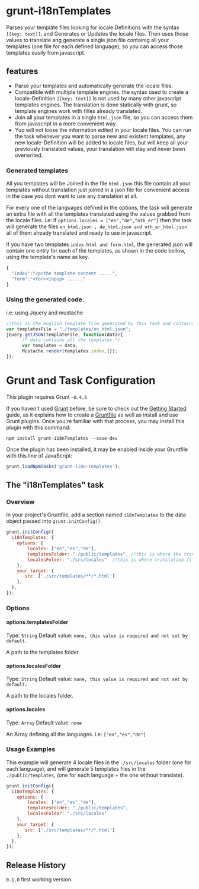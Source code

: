 # grunt-i18nTemplates


Parses your template files looking for locale Definitions with the syntax `[[key: text]]`, and Generates or Updates the locale files. 
Then uses those values to translate ang generate a single json file containig all your templates  (one file for each defined language), so you can access those templates easily from javascript.


## features
+ Parse your templates and automatically generate the locale files.
+ Compatible with multiple template engines. the syntax used to create a locale-Definition `[[key: text]]` is not used by many other javascript templates engines. The translation is done statically with grunt, so template engines work with filles already translated.
+ Join all your templates in a single `html.json` file, so you can access them from javascript in a more convenient way.
+ Yuo will not loose the information edited in your locale files. You can run the task whenever you want to parse new and existent templates, any new locale-Definition will be added to locale files, but will keep all your previously translated values, your translation will stay and never been overwrited.


### Generated templates
All you templates will be Joined in the file `html.json` this file contain all your templates without translation just joined in a json file for convenient access in the case you dont want to use any translation at all.

For every one of the languages defined in the options, the task will generate an extra file with all the templates translated using the values grabbed from the locale files. i.e: if `options.locales = ["en","de","oth_er"]` then the task will generate the files `en_html.json , de_html.json and oth_er_html.json` all of them already translated and ready to use in javascript.

If you have two templates `index.html and form.html`, the generated json will contain one entry for each of the templates, as shown in the code bellow, using the template's name as key.
```js
{
  "index":"<p>the template content .....",
  "form":"<for><inpup> ......"
}
```

### Using the generated code.
i.e: using Jquery and mustache
```js
//this is the english template file generated by this task and contains all you templates.
var templatesFile = "./templates/en_html.json";
jQuery.getJSON(templateFile, function(data){
      /* data contains all the templates */
      var templates = data;
      Mustache.render(templates.index,{});
});  
```

# Grunt and Task Configuration
This plugin requires Grunt `~0.4.5`

If you haven't used [Grunt](http://gruntjs.com/) before, be sure to check out the [Getting Started](http://gruntjs.com/getting-started) guide, as it explains how to create a [Gruntfile](http://gruntjs.com/sample-gruntfile) as well as install and use Grunt plugins. Once you're familiar with that process, you may install this plugin with this command:

```shell
npm install grunt-i18nTemplates --save-dev
```

Once the plugin has been installed, it may be enabled inside your Gruntfile with this line of JavaScript:

```js
grunt.loadNpmTasks('grunt-i18n-templates');
```

## The "i18nTemplates" task

### Overview
In your project's Gruntfile, add a section named `i18nTemplates` to the data object passed into `grunt.initConfig()`.

```js
grunt.initConfig({
  i18nTemplates: {
  	options: {
    	locales: ["en","es","de"],
        templatesFolder: "./public/templates", //this is where the translated templates will be generated
        localesFolder: "./src/locales"  //this is where translation files will be stored	
   	},
  	your_target: {
       src: ['./src/templates/**/*.html']
    },
  },
});
```

### Options 

#### options.templatesFolder
Type: `String`
Default value: `none, this value is required and not set by default.`

A path to the templates folder.

#### options.localesFolder
Type: `String`
Default value: `none, this value is required and not set by default.`

A path to the locales folder.

#### options.locales
Type: `Array`
Default value: `none`

An Array defining all the languages. i.e: `["en","es","de"]`

### Usage Examples
This example will generate 4 locale files in the `./src/locales` folder (one for each language), and will generate 5 templates files in the `./public/templates`, (one for each language + the one without translate).
```js
grunt.initConfig({
  i18nTemplates: {
  	options: {
    	locales: ["en","es","de"],
        templatesFolder: "./public/templates", 
        localesFolder: "./src/locales" 	
   	},
  	your_target: {
       src: ['./src/templates/**/*.html']
    },
  },
});
```

## Release History
`0.1.0`  first working version. 
